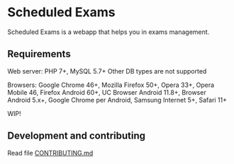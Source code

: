# Scheduled Exams
Scheduled Exams is a webapp that helps you in exams management.

## Requirements
Web server: PHP 7+, MySQL 5.7+
Other DB types are not supported

Browsers: Google Chrome 46+, Mozilla Firefox 50+, Opera 33+, Opera Mobile 46, Firefox Android 60+, UC Browser Android 11.8+, Browser Android 5.x+, Google Chrome per Android, Samsung Internet 5+, Safari 11+

WIP!
## Development and contributing
Read file [CONTRIBUTING.md](CONTRIBUTING.md)